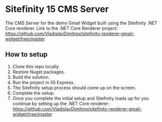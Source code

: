 # Sitefinity 15 CMS Server
The CMS Server for the demo Gmail Widget built using the Sitefinity .NET Core renderer.
Link to the .NET Core Renderer project: https://github.com/VladislavDimitrov/sitefinity-renderer-gmail-widget/tree/master

## How to setup
1. Clone this repo locally.
2. Restore Nuget packages.
3. Build the solution.
4. Run the project in IIS Express.
5. The Sitefinity setup process should come up on the screen.
6. Complete the setup.
7. Once you complete the initial setup and Sitefinity loads up for you continue by setting up the .NET Core renderer: https://github.com/VladislavDimitrov/sitefinity-renderer-gmail-widget/tree/master
